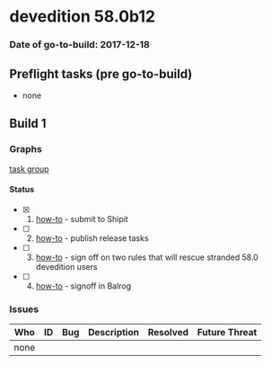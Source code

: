 # devedition 58.0b12

### Date of go-to-build: 2017-12-18

## Preflight tasks (pre go-to-build)
- none

## Build 1  

### Graphs
[task group](https://tools.taskcluster.net/push-inspector/#/KrHovw-WSLKyyRv-zaIEKw)


#### Status
- [x] 1.  [how-to](https://wiki.mozilla.org/Release:Release_Automation_on_Mercurial:Starting_a_Release#Submit_to_Ship_It)  - submit to Shipit
- [ ] 2.  [how-to](https://github.com/mozilla/releasewarrior/blob/master/how-tos/relpro.md#4-publish-release)  - publish release tasks
- [ ] 3.  [how-to](https://bugzilla.mozilla.org/show_bug.cgi?id=1423571#c14)  - sign off on two rules that will rescue stranded 58.0 devedition users
- [ ] 4.  [how-to](https://github.com/mozilla/releasewarrior/blob/master/how-tos/relpro.md#3-signoffs)  - signoff in Balrog

### Issues
| Who                 | ID               | Bug                                                                 | Description                | Resolved                | Future Threat                |
| ------------------- | ---------------- | ------------------------------------------------------------------- | -------------------------- | ----------------------- | ---------------------------- |
| none | | | | | |

